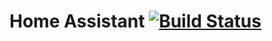 # Home Assistant [![Build Status](https://travis-ci.org/SteveEdson/home-assistant.svg?branch=master)](https://travis-ci.org/SteveEdson/home-assistant)
